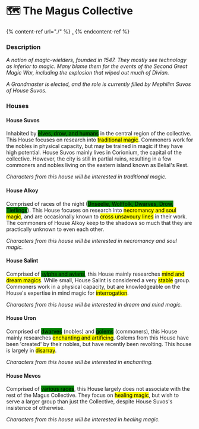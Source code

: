 # 🗺 The Magus Collective

{% content-ref url="./" %}
[.](./)
{% endcontent-ref %}

### Description

_A nation of magic-wielders, founded in 1547. They mostly see technology as inferior to magic. Many blame them for the events of the Second Great Magic War, including the explosion that wiped out much of Divian._

_A Grandmaster is elected, and the role is currently filled by Mephilim Suvos of House Suvos._

### Houses

#### House Suvos

Inhabited by <mark style="background-color:green;">elves, drow, and humans</mark> in the central region of the collective. This House focuses on research into <mark style="background-color:yellow;">traditional magic</mark>. Commoners work for the nobles in physical capacity, but may be trained in magic if they have high potential. House Suvos mainly lives in Corionium, the capital of the collective. However, the city is still in partial ruins, resulting in a few commoners and nobles living on the eastern island known as Belial's Rest.

_Characters from this house will be interested in traditional magic._

#### House Alkoy

Comprised of races of the night (<mark style="background-color:green;">Unseelie, Wolffolk, Dwarves, Drow, Tieflings</mark>). This House focuses on research into <mark style="background-color:yellow;">necromancy and soul magic</mark>, and are occasionally known to <mark style="background-color:yellow;">cross unsavoury lines</mark> in their work. The commoners of House Alkoy keep to the shadows so much that they are practically unknown to even each other.

_Characters from this house will be interested in necromancy and soul magic._

#### House Salint

Comprised of <mark style="background-color:green;">sylphs and avians</mark>, this House mainly researches <mark style="background-color:yellow;">mind and dream magics</mark>. While small, House Salint is considered a very <mark style="background-color:yellow;">stable</mark> group. Commoners work in a physical capacity, but are knowledgeable on the House's expertise in mind magic for <mark style="background-color:yellow;">interrogation</mark>.

_Characters from this house will be interested in dream and mind magic._

#### House Uron

Comprised of <mark style="background-color:green;">dwarves</mark> (nobles) and <mark style="background-color:green;">golems</mark> (commoners), this House mainly researches <mark style="background-color:yellow;">enchanting and artificing</mark>. Golems from this House have been 'created' by their nobles, but have recently been revolting. This house is largely in <mark style="background-color:yellow;">disarray</mark>.

_Characters from this house will be interested in enchanting._

#### House Mevos

Comprised of <mark style="background-color:green;">various races</mark>, this House largely does not associate with the rest of the Magus Collective. They focus on <mark style="background-color:yellow;">healing magic</mark>, but wish to serve a larger group than just the Collective, despite House Suvos's insistence of otherwise.

_Characters from this house will be interested in healing magic._
